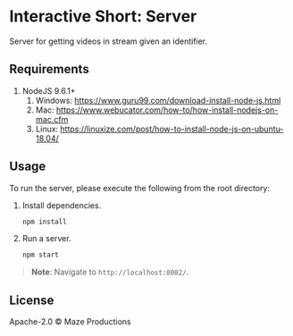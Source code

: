 # Interactive Short: Server

Server for getting videos in stream given an identifier.

## Requirements

1. NodeJS 9.6.1+
   1. Windows: https://www.guru99.com/download-install-node-js.html
   2. Mac: https://www.webucator.com/how-to/how-install-nodejs-on-mac.cfm
   3. Linux: https://linuxize.com/post/how-to-install-node-js-on-ubuntu-18.04/

## Usage

To run the server, please execute the following from the root directory:

1. Install dependencies.

    ```bash
    npm install
    ```

2. Run a server. 

    ```bash
    npm start
    ```

> **Note**: Navigate to `http://localhost:8082/`.

## License

Apache-2.0 © Maze Productions
